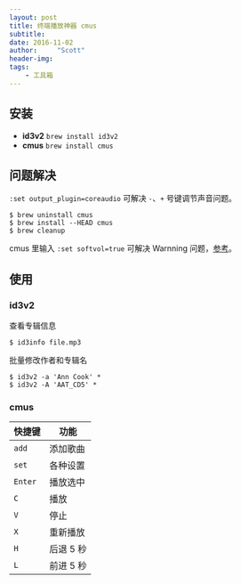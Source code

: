 ```yaml
---
layout: post
title: 终端播放神器 cmus
subtitle:   
date: 2016-11-02
author:     "Scott"
header-img: 
tags:
    - 工具箱
---
```


## 安装

- **id3v2**
    `brew install id3v2` 
- **cmus**
    `brew install cmus`

## 问题解决

`:set output_plugin=coreaudio` 可解决 `-`、`+` 号键调节声音问题。

```
$ brew uninstall cmus
$ brew install --HEAD cmus
$ brew cleanup
```

cmus 里输入 `:set softvol=true` 可解决 Warnning 问题，[参考](https://github.com/cmus/cmus/issues/345)。

## 使用

### id3v2

查看专辑信息

```
$ id3info file.mp3
```

批量修改作者和专辑名

```
$ id3v2 -a 'Ann Cook' *
$ id3v2 -A 'AAT_CD5' *
```

### cmus

快捷键 |功能
-------|----
`add`  |添加歌曲
`set`  |各种设置
`Enter`|播放选中
`C`    |播放
`V`    |停止
`X`    |重新播放
`H`    |后退 5 秒
`L`    |前进 5 秒







